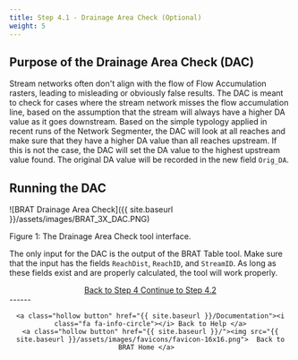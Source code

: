 ```yaml
---
title: Step 4.1 - Drainage Area Check (Optional)
weight: 5
---
```

## Purpose of the Drainage Area Check (DAC)

Stream networks often don't align with the flow of Flow Accumulation rasters, leading to misleading or obviously false results. The DAC is meant to check for cases where the stream network misses the flow accumulation line, based on the assumption that the stream will always have a higher DA value as it goes downstream. Based on the simple typology applied in recent runs of the Network Segmenter, the DAC will look at all reaches and make sure that they have a higher DA value than all reaches upstream. If this is not the case, the DAC will set the DA value to the highest upstream value found. The original DA value will be recorded in the new field `Orig_DA`.

## Running the DAC

![BRAT Drainage Area Check]({{ site.baseurl }}/assets/images/BRAT_3X_DAC.PNG)

Figure 1: The Drainage Area Check tool interface.

The only input for the DAC is the output of the BRAT Table tool. Make sure that the input has the fields `ReachDist`, `ReachID`, and `StreamID`. As long as these fields exist and are properly calculated, the tool will work properly.



<div align="center">
	<a class="hollow button" href="{{ site.baseurl }}/Documentation/Tutorials/4-BRATTableTool"><i class="fa fa-arrow-circle-left"></i> Back to Step 4 </a>
	<a class="hollow button" href="{{ site.baseurl }}/Documentation/Tutorials/4.2-BRATBraidHandler"><i class="fa fa-arrow-circle-right"></i> Continue to Step 4.2 </a>
</div>	
------
<div align="center">

	<a class="hollow button" href="{{ site.baseurl }}/Documentation"><i class="fa fa-info-circle"></i> Back to Help </a>
	<a class="hollow button" href="{{ site.baseurl }}/"><img src="{{ site.baseurl }}/assets/images/favicons/favicon-16x16.png">  Back to BRAT Home </a>  
</div>